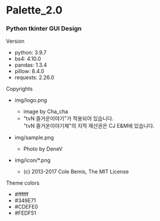 # Palette_2.0
 ### Python tkinter GUI Design

Version

- python: 3.9.7
- bs4: 4.10.0
- pandas: 1.3.4
- pillow: 8.4.0
- requests: 2.26.0

Copyrights 

- img/logo.png
  - image by Cha_cha
  - "tvN 즐거운이야기"가 적용되어 있습니다.  
    "tvN 즐거운이야기체"의 지적 재산권은 CJ E&M에 있습니다.

- img/sample.png
  - Photo by DeneV

- img/icon/*.png
  - (c) 2013-2017 Cole Bemis, The MIT License

Theme colors

- #ffffff
- #349E71
- #CDEFE0
- #FEDF51
